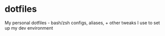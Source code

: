 # dotfiles
My personal dotfiles - bash/zsh configs, aliases, + other tweaks I use to set up my dev environment

